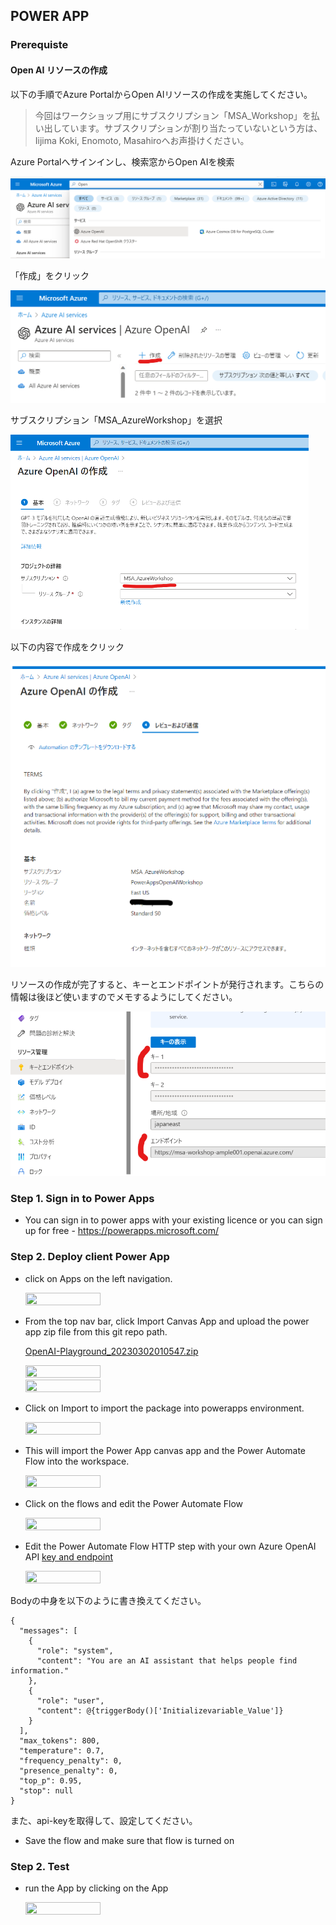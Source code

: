 
## POWER APP

### Prerequiste

#### Open AI リソースの作成

以下の手順でAzure PortalからOpen AIリソースの作成を実施してください。

> 今回はワークショップ用にサブスクリプション「MSA_Workshop」を払い出しています。サブスクリプションが割り当たっていないという方は、Iijima Koki, Enomoto, Masahiroへお声掛けください。

Azure Portalへサインインし、検索窓からOpen AIを検索

![image-20230801132908033](../../documents/media/CreateOpenAI01.png)

「作成」をクリック

![image-20230801132859779](../../documents/media/CreateOpenAI02.png)

サブスクリプション「MSA_AzureWorkshop」を選択

![image-20230801132846396](../../documents/media/CreateOpenAI03.png)

以下の内容で作成をクリック

![image-20230801133225130](../../documents/media/CreateOpenAI04.png)

リソースの作成が完了すると、キーとエンドポイントが発行されます。こちらの情報は後ほど使いますのでメモするようにしてください。

![image-20230801134534501](../../documents/media/CreateOpenAI05.png)



### Step 1. Sign in to Power Apps

- You can sign in to power apps with your existing licence or you can sign up for free - https://powerapps.microsoft.com/


### Step 2. Deploy client Power App

- click on Apps on the left navigation. 

  <img src="../../documents/media/powerapp.png" width=50% height=50%>


- From the top nav bar, click Import Canvas App and upload the power app zip file from this git repo path. 

  [OpenAI-Playground_20230302010547.zip](https://github.com/KokiIijima24/OpenAIWorkshop/blob/main/scenarios/powerapp_and_python/powerapp/OpenAI-Playground_20230302010547.zip)

  


  <img src="../../documents/media/importpowerapp.png" width=50% height=50%>


  <img src="../../documents/media/importpowerappzip.png" width=50% height=50%>


- Click on Import to import the package into powerapps environment. 


  <img src="../../documents/media/importpowerappandflow.png" width=50% height=50%>


- This will import the Power App canvas app and the Power Automate Flow into the workspace. 


  <img src="../../documents/media/openaisummarizationflow.png" width=50% height=50%>


- Click on the flows and edit the Power Automate Flow

  <img src="../../documents/media/editflow.png" width=50% height=50%>


- Edit the Power Automate Flow HTTP step with your own Azure OpenAI API [key and endpoint](https://learn.microsoft.com/en-us/azure/cognitive-services/openai/quickstart?pivots=rest-api#retrieve-key-and-endpoint)


  <img src="../../documents/media/flowchangeapikey.png" width=50% height=50%>

Bodyの中身を以下のように書き換えてください。

```
{
  "messages": [
    {
      "role": "system",
      "content": "You are an AI assistant that helps people find information."
    },
    {
      "role": "user",
      "content": @{triggerBody()['Initializevariable_Value']}
    }
  ],
  "max_tokens": 800,
  "temperature": 0.7,
  "frequency_penalty": 0,
  "presence_penalty": 0,
  "top_p": 0.95,
  "stop": null
}
```

また、api-keyを取得して、設定してください。

- Save the flow and make sure that flow is turned on


### Step 2. Test

- run the App by clicking on the App

  <img src="../../documents/media/runpowerapp.png" width=50% height=50%>

